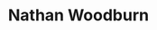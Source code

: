 ---
title: Nathan Woodburn
slug: woodburn
icon: 
description: Personal Website
offline: false
handshake: true
url: https://nathan.woodburn/
docs: 
repo: https://github.com/Nathanwoodburn/Nathanwoodburn.github.io
owner: https://twitter.com/woodburn_nathan
priority: 3
---